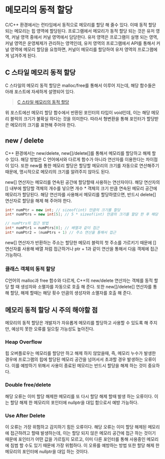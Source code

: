 # 메모리의 동적 할당
C/C++ 환경에서는 런타임에서 동적으로 메모리를 할당 해 줄수 있다. 이때 동적 할당 되는 메모리는 힙 영역에 할당된다. 프로그램에서 메모리가 동적 할당 되는 것은 유저 영역, 커널 영역 중에서 커널 영역에서 담당한다. 유저 영역은 프로그램이 실행 되는 영역, 커널 영역은 운영체제가 관리하는 영역인데, 유저 영역의 프로그램에서 API를 통해서 커널 영역에 메모리 할당을 요청하면, 커널이 메모리를 할당하여 유저 영역의 프로그램에게 넘겨주게 된다.

## C 스타일 메모리 동적 할당
C 스타일의 메모리 동적 할당은 malloc/free를 통해서 이루어 지는데, 해당 함수들은 아래 포스트에 자세하게 설명되어 있다.

>[C 스타일 메모리의 동적 할당](https://velog.io/@vbn930/%EB%A9%94%EB%AA%A8%EB%A6%AC)

위 포스트에선 메모리 할당 함수에서 반환된 포인터의 타입이 void인데, 이는 해당 메모리 블럭의 크기가 불확실 하다는 것을 의미한다. 따라서 형변환을 통해 포인터가 할당받은 메모리의 크기를 표현해 주어야 한다.

## new / delete
C++ 환경에서는 new/delete, new[]/delete[]를 통해서 메모리를 할당하고 해제 할 수 있다. 해당 방법은 C 언어에서와 다르게 함수가 아니라 연산자를 이용한다는 차이점이 있다. 또한 new를 통한 메모리 할당은 할당할 메모리의 크기를 자동으로 연산해주기 때문에, 명시적으로 메모리의 크기를 알려주지 않아도 된다.

new[] 연산자는 메모리를 연속된 공간에 할당할때 사용하는 연산자이다. 해당 연산자의 [] 내부에 할당할 객체의 개수를 넣으면 개수 * 객체의 크기 만큼 연속된 메모리 공간에 메모리가 할당된다. 해당 연산자를 사용해서 메모리를 할당하였으면, 반드시 delete[] 연산자로 할당을 해제 해 주어야 한다. 

```cpp
int* numPtr = new int; // sizeof(int) 만큼의 크기를 할당
int* numPtrs = new int[5]; // 5 * sizeof(int) 만큼의 크기를 할당 한 후 해당 메모리의 첫 주소를 반환

// numPtrs의 접근 방법
int* numPtr1 = numPtrs[0]; // 배열과 같이 접근
int* numPtr2 = (numPtrs + 1) // 주소 연산을 통해서 접근
```

new[] 연산자가 반환하는 주소는 할당한 메모리 블럭의 첫 주소를 가르키기 때문에 [] 연산자를 사용해 배열 처럼 접근하거나 ptr + 1과 같이 연산을 통해서 다음 객체에 접근 가능하다.

### 클래스 객체의 동적 할당
C언어의 malloc과 free 함수와 다르게, C++의 new/delete 연산자는 객체를 동적 할당 할 때 생성자와 소멸자를 자동으로 호출 해 준다. 또한 new[]/delete[] 연산자를 통해 할당, 해제 할때는 해당 횟수 만큼의 생성자와 소멸자를 호출 해 준다.

## 메모리 동적 할당 시 주의 해야할 점
메모리의 동적 할당은 개발자가 자유롭게 메모리를 할당하고 사용할 수 있도록 해 주지만, 예상치 못한 오류를 일으킬 가능성도 높아진다.

### Heap Overflow
힙 오버플로우는 메모리를 할당만 하고 해제 하지 않았을때, 즉, 메모리 누수가 발생한 경우에 프로그램의 힙에 할당된 메모리 공간을 넘어서서 초과할 경우 발생하는 오류이다. 이를 예방하기 위해서 사용이 종료된 메모리는 반드시 할당을 해제 하는 것이 중요하다.

### Double free/delete
해당 오류는 이미 할당 해제한 메모리를 또 다시 할당 해제 할때 발생 하는 오류이다. 이는 할당 해제 한 메모리의 포인터에 nullptr을 대입 함으로서 예방 가능하다.

### Use After Delete
이 오류는 가장 위험하고 감지하기 힘든 오류이다. 해당 오류는 이미 할당 해제된 메모리에 접근하려고 할때 발생하는데, 이는 할당 되지 않은 메모리 공간에 접근 하는 것이기 때문에 포인터가 어떤 값을 가르킬지 모르고, 이미 다른 포인터를 통해 사용중인 메모리에 침범 할 수도 있기 때문에 가장 위험하다. 이 오류를 예방하는 방법 또한 할당 해제 한 메모리의 포인터에 nullptr을 대입 하는 것이다.